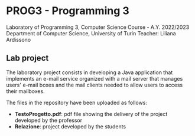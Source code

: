 # PROG3 - Programming 3
Laboratory of Programming 3, Computer Science Course - A.Y. 2022/2023
Department of Computer Science, University of Turin
Teacher: Liliana Ardissono

## Lab project
The laboratory project consists in developing a Java application that implements an e-mail service organized with a mail server that manages users' e-mail boxes and the mail clients needed to allow users to access their mailboxes.

The files in the repository have been uploaded as follows:
* **TestoProgetto.pdf**: pdf file showing the delivery of the project developed by the professor
* **Relazione**: project developed by the students
